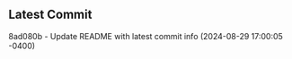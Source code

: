
## Latest Commit
8ad080b - Update README with latest commit info (2024-08-29 17:00:05 -0400) <Yunxi-Zhou>
